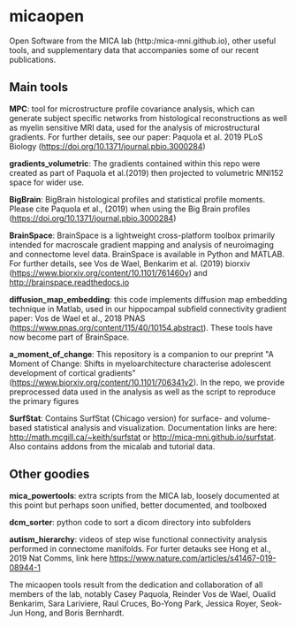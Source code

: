 # micaopen

Open Software from the MICA lab (http:/mica-mni.github.io), other useful tools, and supplementary data that accompanies some of our recent publications. 

## Main tools 
**MPC**: tool for microstructure profile covariance analysis, which can generate subject specific networks from histological reconstructions as well as myelin sensitive MRI data, used for the analysis of microstructural gradients. For further details, see our paper: Paquola et al. 2019 PLoS Biology (https://doi.org/10.1371/journal.pbio.3000284)

**gradients_volumetric**: The gradients contained within this repo were created as part of Paquola et al.(2019) then projected to volumetric MNI152 space for wider use. 

**BigBrain**: BigBrain histological profiles and statistical profile moments. Please cite Paquola et al., (2019) when using the Big Brain profiles (https://doi.org/10.1371/journal.pbio.3000284)

**BrainSpace**: BrainSpace is a lightweight cross-platform toolbox primarily intended  for macroscale gradient mapping and analysis of neuroimaging and connectome level data. BrainSpace is available in Python and MATLAB. For further details, see Vos de Wael, Benkarim et al. (2019) biorxiv (https://www.biorxiv.org/content/10.1101/761460v) and http://brainspace.readthedocs.io

**diffusion_map_embedding**: this code implements diffusion map embedding technique in Matlab, used in our hippocampal subfield connectivity gradient paper: Vos de Wael et al., 2018 PNAS (https://www.pnas.org/content/115/40/10154.abstract). These tools have now become part of BrainSpace. 

**a_moment_of_change**: This repository is a companion to our preprint "A Moment of Change: Shifts in myeloarchitecture characterise adolescent development of cortical gradients" (https://www.biorxiv.org/content/10.1101/706341v2). In the repo, we provide preprocessed data used in the analysis as well as the script to reproduce the primary figures 

**SurfStat**: Contains SurfStat (Chicago version) for surface- and volume-based statistical analysis and visualization. Documentation links are here: http://math.mcgill.ca/~keith/surfstat or http://mica-mni.github.io/surfstat. Also contains addons from the micalab and tutorial data. 



## Other goodies 
**mica_powertools**: extra scripts from the MICA lab, loosely documented at this point but perhaps soon unified, better documented, and toolboxed

**dcm_sorter**: python code to sort a dicom directory into subfolders 

**autism_hierarchy**: videos of step wise functional connectivity analysis performed in connectome manifolds. For furter detauks see Hong et al., 2019 Nat Comms, link here https://www.nature.com/articles/s41467-019-08944-1

The micaopen tools result from the dedication and collaboration of all members of the lab, notably Casey Paquola, Reinder Vos de Wael, Oualid Benkarim, Sara Lariviere, Raul Cruces, Bo-Yong Park, Jessica Royer, Seok-Jun Hong, and Boris Bernhardt.
